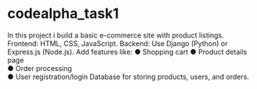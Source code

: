 # codealpha_task1



In this project i build a basic e-commerce site with product listings.
Frontend: HTML, CSS, JavaScript.
Backend: Use Django (Python) or Express.js (Node.js).
Add features like:
● Shopping cart
● Product details page   
● Order processing         
● User registration/login
Database for storing products, users, and orders.
